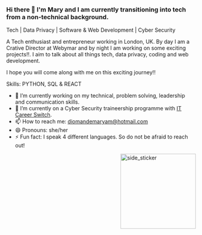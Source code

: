 ### Hi there 👋 I'm Mary and I am currently transitioning into tech from a non-technical background.

Tech | Data Privacy | Software & Web Development | Cyber Security

A Tech enthusiast and entrepreneur working in London, UK. By day I am a Crative Director at Webymar and by night I am working on some exciting projects!!. I aim to talk about all things tech, data privacy, coding and web development.

I hope you will come along with me on this exciting journey!!

Skills: PYTHON, SQL & REACT

- 🔭 I’m currently working on my technical, problem solving, leadership and communication skills.
- 🌱 I’m currently on a Cyber Security traineership programme with [IT Career Switch](url).
- 📫 How to reach me: diomandemaryam@hotmail.com
- 😄 Pronouns: she/her
- ⚡ Fun fact: I speak 4 different languages. So do not be afraid to reach out!

<img align="right" width=200px height=200px alt="side_sticker" src="https://media.giphy.com/media/TEnXkcsHrP4YedChhA/giphy.gif" />
